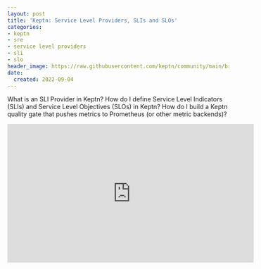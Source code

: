 ```yaml
---
layout: post
title: 'Keptn: Service Level Providers, SLIs and SLOs'
categories:
- keptn
- sre
- service level providers
- sli
- slo
header_image: https://raw.githubusercontent.com/keptn/community/main/branding/logos/keptn-logo-square.svg
date:
  created: 2022-09-04
---
```


What is an SLI Provider in Keptn? How do I define Service Level Indicators (SLIs) and Service Level Objectives (SLOs) in Keptn? How do I build a Keptn quality gate that pushes metrics to Prometheus (or other metric backends)?

<!-- more -->

<iframe width="560" height="315" src="https://www.youtube.com/embed/sF4B5ADL5sI" title="YouTube video player" frameborder="0" allow="accelerometer; autoplay; clipboard-write; encrypted-media; gyroscope; picture-in-picture" allowfullscreen></iframe>